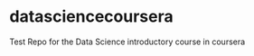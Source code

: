 datasciencecoursera
===================

Test Repo for the Data Science introductory course in coursera
